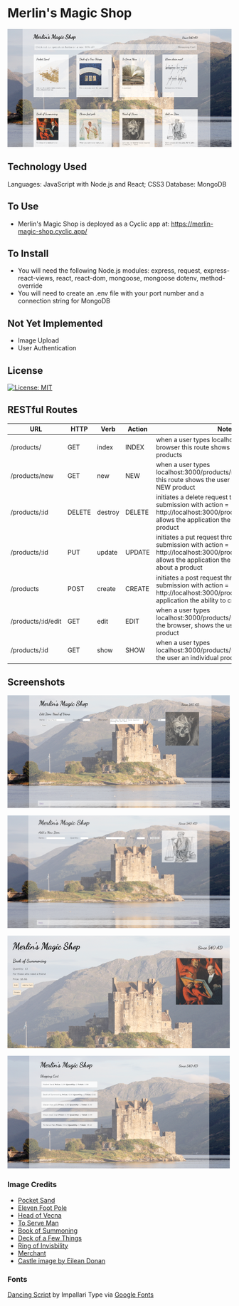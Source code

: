 # Merlin's Magic Shop

![Index Page](/public/images/index-page.png)

## Technology Used

Languages: JavaScript with Node.js and React; CSS3
Database: MongoDB 

## To Use
* Merlin's Magic Shop is deployed as a Cyclic app at: https://merlin-magic-shop.cyclic.app/


## To Install
 * You will need the following Node.js modules: express, request, express-react-views, react, react-dom, mongoose, mongoose dotenv, method-override
 * You will need to create an .env file with your port number and a connection string for MongoDB
 

## Not Yet Implemented
 * Image Upload
 * User Authentication
 
 ## License
 
 [![License: MIT](https://img.shields.io/badge/License-MIT-yellow.svg)](https://opensource.org/licenses/MIT)
 
## RESTful Routes

| URL |	HTTP | Verb	 | Action |	Notes |
| --- | --- | --- | --- | --- |
| /products/ | GET | index | INDEX | when a user types localhost:3000/products in browser this route shows a list or index of all products |
| /products/new |	GET |	new |	NEW | when a user types localhost:3000/products/new in the browser this route shows the user a form to create a NEW product |
| /products/:id	| DELETE| destroy |	DELETE | initiates a delete request through a form submission with action = http://localhost:3000/products/:idOfProductand allows the application the ability to delete a product |
| /products/:id	| PUT |	update	| UPDATE | initiates a put request through a form submission with action = http://localhost:3000/products/:idOfProductand allows the application the ability to Update data about a product |
| /products |	POST |	create |	CREATE | initiates a post request through a form submission with action = http://localhost:3000/products/ and allows the application the ability to create a product |
| /products/:id/edit	| GET |	edit |	EDIT | when a user types localhost:3000/products/:idOfProduct/edit in the browser, shows the user a form to edit a product |
| /products/:id |	GET |	show |	SHOW | when a user types localhost:3000/products/:idOfProduct shows the user an individual product in the browser |

## Screenshots

![Edit Item](/public/images/edit-item.png)

![New Item](/public/images/new-item.png)

![Show Item](/public/images/show-item.png)

![Shopping Cart](/public/images/cart.png)

### Image Credits
 * <a href="https://www.si.edu/object/sand:nmnheducation_11038389">Pocket Sand</a>
 * <a href="https://commons.wikimedia.org/wiki/File:T._Ray,_Pole_Vault,_from_World%27s_Champions,_Second_Series_(N43)_for_Allen_%26_Ginter_Cigarettes_MET_DP839301.jpg">Eleven Foot Pole</a>
 * <a href="https://commons.wikimedia.org/wiki/File:Skull_Crowned_with_Snakes_and_Flowers,_The_Duchess_of_Malfi_MET_DP805749.jpg
">Head of Vecna</a>
 * <a href="https://upload.wikimedia.org/wikipedia/commons/8/8f/Books-book-pages-read-literature-159866.jpg">To Serve Man</a>
 * <a href="https://commons.wikimedia.org/wiki/File:Flickr_-_%E2%80%A6trialsanderrors_-_Kellar_and_his_servants,_magician_poster,_ca._1894.jpg">Book of Summoning</a> 
 * <a href="https://commons.wikimedia.org/wiki/File:Tarot_cards_-_3_card_spread.jpg ">Deck of a Few Things</a>
 * <a href="https://commons.wikimedia.org/wiki/File:Raczka4.jpg">Ring of Invisbility</a>
 * <a href="https://commons.wikimedia.org/wiki/File:Merchants_and_countrymen_-_KONB11-ZAC-488-NIPPON-II-TAB-VIII-KOOPLIEDEN.jpg">Merchant</a>
 * <a href="https://commons.wikimedia.org/wiki/File:Eilean_Donan_castle_-_95mm.jpg">Castle image by Eilean Donan</a>

### Fonts

<a href="https://fonts.google.com/specimen/Dancing+Script">Dancing Script</a> by  Impallari Type via <a href="https://fonts.google.com/">Google Fonts</a>
